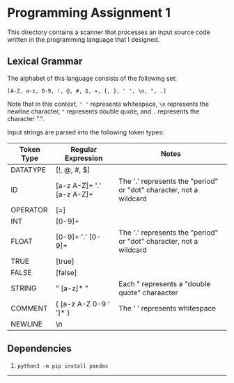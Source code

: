 # Programming Assignment 1
This directory contains a scanner that processes an input source code written in the programming language that I designed. 

## Lexical Grammar
The alphabet of this language consists of the following set: 
```
[A-Z, a-z, 0-9, !, @, #, $, =, {, }, ' ', \n, ", .]
```
Note that in this context, `' '` represents whitespace, `\n` represents the newline character, `"` represents double quote, and `.` represents the character ".".

Input strings are parsed into the following token types:

| Token Type | Regular Expression        | Notes                                                              |
|------------|---------------------------|--------------------------------------------------------------------|
| DATATYPE   | [!, @, #, $]              |                                                                    |
| ID         | [a-z A-Z]+ '.' [a-z A-Z]+ | The '.' represents the "period" or "dot" character, not a wildcard |
| OPERATOR   | [=]                       |                                                                    |
| INT        | [0-9]+                    |                                                                    |
| FLOAT      | [0-9]+ '.' [0-9]+         | The '.' represents the "period" or "dot" character, not a wildcard |
| TRUE       | [true]                    |                                                                    |
| FALSE      | [false]                   |                                                                    |
| STRING     | " [a-z]* "                | Each " represents a "double quote" charaacter                      |
| COMMENT    | { [a-z A-Z 0-9 ' ']* }    | The ' ' represents whitespace                                      |
| NEWLINE    | \n                        |                                                                    |



## Dependencies
1. `python3 -m pip install pandas`

----
